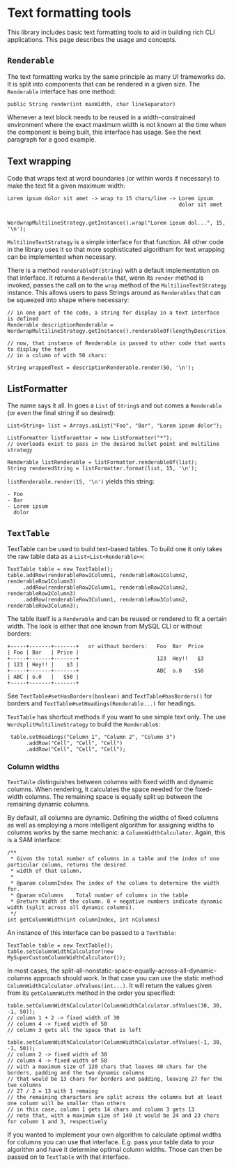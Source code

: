 # Text formatting tools

This library includes basic text formatting tools to aid in building rich CLI applications. This page describes
the usage and concepts.

## `Renderable`
The text formatting works by the same principle as many UI frameworks do. It is split into components that
can be rendered in a given size. The `Renderable` interface has one method:

    public String render(int maxWidth, char lineSeparator)

Whenever a text block needs to be reused in a width-constrained environment where the exact maximum width
is not known at the time when the component is being built, this interface has usage.
See the next paragraph for a good example.

## Text wrapping
Code that wraps text at word boundaries (or within words if necessary) to make the text fit a given maximum width:

    Lorem ipsum dolor sit amet -> wrap to 15 chars/line -> Lorem ipsum
                                                           dolor sit amet


    WordwrapMultilineStrategy.getInstance().wrap("Lorem ipsum dol...", 15, '\n');

`MultilineTextStrategy` is a simple interface for that function. All other code in the library uses it so that more
sophisticated algorithsm for text wrapping can be implemented when necessary.

There is a method `renderableOf(String)` with a default implementation on that interface. It returns a `Renderable` that,
wenn its `render` method is invoked, passes the call on to the `wrap` method of the `MultilineTextStrategy` instance.
This allows users to pass Strings around as `Renderables` that can be squeezed into shape where necessary:

    // in one part of the code, a string for display in a text interface is defined
    Renderable descriptionRenderable = WordwrapMultilineStrategy.getInstance().renderableOf(lengthyDescrition);

    // now, that instance of Renderable is passed to other code that wants to display the text
    // in a column of with 50 chars:

    String wrappedText = descriptionRenderable.render(50, '\n');

## ListFormatter
The name says it all. In goes a `List` of `String`s and out comes a `Renderable` (or even the final string if so desired):

    List<String> list = Arrays.asList("Foo", "Bar", "Lorem ipsum dolor");

    ListFormatter listForamtter = new ListFormatter("*");
    // overloads exist to pass in the desired bullet point and multiline strategy

    Renderable listRenderable = listFormatter.renderableOf(list);
    String renderedString = listFormatter.format(list, 15, '\n');

`listRenderable.render(15, '\n')` yields this string:

    - Foo
    - Bar
    - Lorem ipsum
      dolor

## `TextTable`
TextTable can be used to build text-based tables. To build one it only takes the raw table data as a `List<List<Renderable>>`:

    TextTable table = new TextTable();
    table.addRow(renderableRow1Column1, renderableRow1Column2, renderableRow1Column3)
         .addRow(renderableRow2Column1, renderableRow2Column2, renderableRow2Column3)
         .addRow(renderableRow3Column1, renderableRow3Column2, renderableRow3Column3);

The table itself is a `Renderable` and can be reused or rendered to fit a certain width. The look is either that one
known from MySQL CLI or without borders:

    +-----+-------+-------+   or without borders:   Foo  Bar  Price
    | Foo | Bar   | Price |
    +-----+-------+-------+                         123  Hey!!   $3
    | 123 | Hey!! |    $3 |
    +-----+-------+-------+                         ABC  o.0    $50
    | ABC | o.0   |   $50 |
    +-----+-------+-------+

See `TextTable#setHasBorders(boolean)` and `TextTable#hasBorders()` for borders and `TextTable#setHeadings(Renderable...)`
for headings.

`TextTable` has shortcut methods if you want to use simple text only. The use `WordsplitMultilineStrategy` to build the
`Renderable`s:

     table.setHeadings("Column 1", "Column 2", "Column 3")
          .addRow("Cell", "Cell", "Cell")
          .addRow("Cell", "Cell", "Cell");

### Column widths
`TextTable` distinguishes between columns with fixed width and dynamic columns. When rendering, it calculates the space
needed for the fixed-width columns. The remaining space is equally split up between the remaining dynamic columns.

By default, all columns are dynamic. Defining the widths of fixed columns as well as employing a more intelligent algorithm
for assigning widths to columns works by the same mechanic: a `ColumnWidthCalculator`. Again, this is a SAM interface:

    /**
     * Given the total number of columns in a table and the index of one particular column, returns the desired
     * width of that column.
     *
     * @param columnIndex The index of the column to determine the width for.
     * @param nColumns    Total number of columns in the table
     * @return Width of the column. 0 + negative numbers indicate dynamic width (split across all dynamic columns).
     */
    int getColumnWidth(int columnIndex, int nColumns)

An instance of this interface can be passed to a `TextTable`:

    TextTable table = new TextTable();
    table.setColumnWidthCalculator(new MySuperCustomColumnWidthCalculator());

In most cases, the split-all-nonstatic-space-equally-across-all-dynamic-columns approach should work. In that case you
can use the static method `ColumnWidthCalculator.ofValues(int...)`. It will return the values given from its
`getColumnWidth` method in the order you specified:

    table.setColumnWidthCalculator(ColumnWidthCalculator.ofValues(30, 30, -1, 50));
    // column 1 + 2 -> fixed width of 30
    // column 4 -> fixed width of 50
    // column 3 gets all the space that is left

    table.setColumnWidthCalculator(ColumnWidthCalculator.ofValues(-1, 30, -1, 50));
    // column 2 -> fixed width of 30
    // column 4 -> fixed width of 50
    // with a maximum size of 120 chars that leaves 40 chars for the borders, padding and the two dynamic columns
    // that would be 13 chars for borders and padding, leaving 27 for the two columns
    // 27 / 2 = 13 with 1 remaing
    // the remaining characters are split across the columns but at least one column will be smaller than others
    // in this case, column 1 gets 14 chars and column 3 gets 13
    // note that, with a maximum size of 140 it would be 24 and 23 chars for column 1 and 3, respectively

If you wanted to implement your own algorithm to calculate optimal widths for columns you can use that interface. E.g.
pass your table data to your algorithm and have it determine optimal column widths. Those can then be passed on to
`TextTable` with that interface.